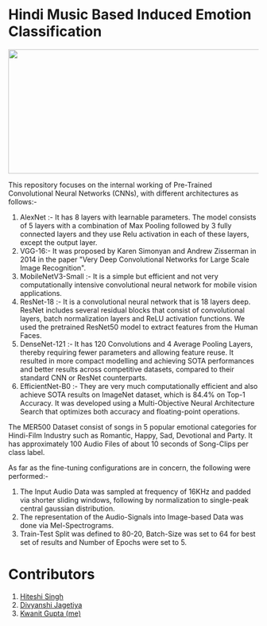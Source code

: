 # Hindi Music Based Induced Emotion Classification

<p align="center">
  <img width="900" height="250" src="https://user-images.githubusercontent.com/54277039/171614782-50db1671-13e7-4037-8327-4ada885938cd.png">
</p>

This repository focuses on the internal working of Pre-Trained Convolutional Neural Networks (CNNs), with different architectures as follows:-

1. AlexNet :- It has 8 layers with learnable parameters. The model consists of 5 layers with a combination of Max Pooling followed by 3 fully connected layers and they use Relu activation in each of these layers, except the output layer.
2. VGG-16:- It was proposed by Karen Simonyan and Andrew Zisserman in 2014 in the paper "Very Deep Convolutional Networks for Large Scale Image Recognition".
3. MobileNetV3-Small :- It is a simple but efficient and not very computationally intensive convolutional neural network for mobile vision applications.
4. ResNet-18 :- It is a convolutional neural network that is 18 layers deep. ResNet includes several residual blocks that consist of convolutional layers, batch normalization layers and ReLU activation functions. We used the pretrained ResNet50 model to extract features from the Human Faces.
5. DenseNet-121 :- It has 120 Convolutions and 4 Average Pooling Layers, thereby requiring fewer parameters and allowing feature reuse. It resulted in more compact modelling and achieving SOTA performances and better results across competitive datasets, compared to their standard CNN or ResNet counterparts.
6. EfficientNet-B0 :- They are very much computationally efficient and also achieve SOTA results on ImageNet dataset, which is 84.4% on Top-1 Accuracy. It was developed using a Multi-Objective Neural Architecture Search that optimizes both accuracy and floating-point operations.

The MER500 Dataset consist of songs in 5 popular emotional categories for Hindi-Film Industry such as Romantic, Happy, Sad, Devotional and Party. It has approximately 100 Audio Files of about 10 seconds of Song-Clips per class label. 

As far as the fine-tuning configurations are in concern, the following were performed:-

1. The Input Audio Data was sampled at frequency of 16KHz and padded via shorter sliding windows, following by normalization to single-peak central gaussian distribution.
2. The representation of the Audio-Signals into Image-based Data was done via Mel-Spectrograms.
3. Train-Test Split was defined to 80-20, Batch-Size was set to 64 for best set of results and Number of Epochs were set to 5.  

# Contributors

1. [Hiteshi Singh](https://github.com/hiteshidudeja)
2. [Divyanshi Jagetiya](https://github.com/divyyanshii)
3. [Kwanit Gupta (me)](https://github.com/kwanit1142)
